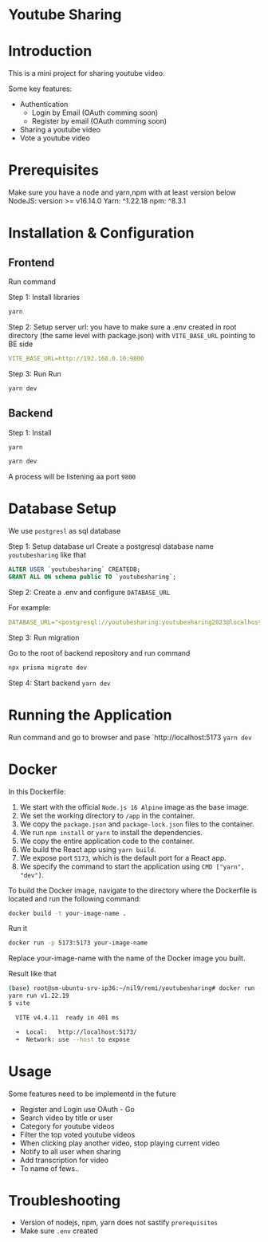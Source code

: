 # Youtube Sharing

# Introduction 
This is a mini project for sharing youtube video.

Some key features:
- Authentication
    + Login by Email (OAuth comming soon)
    + Register by email (OAuth comming soon)
- Sharing a youtube video 
- Vote a youtube video

# Prerequisites

Make sure you have a node and yarn,npm with at least version below
NodeJS: version >= v16.14.0
Yarn: ^1.22.18
npm: ^8.3.1

# Installation & Configuration

## Frontend
Run command

Step 1: Install libraries
```bash
yarn 
```


Step 2: Setup server url: you have to make sure a .env created in root directory (the same level with package.json)
with `VITE_BASE_URL` pointing to BE side

```yaml
VITE_BASE_URL=http://192.168.0.10:9800
```


Step 3: Run 
Run 
```bash 
yarn dev
```

## Backend 
Step 1: Install 
```bash
yarn 
```

```bash
yarn dev 
```
A process will be listening aa port `9800`

# Database Setup

We use `postgresl` as sql database 

Step 1: Setup database url 
Create a postgresql database name `youtubesharing` like that


```sql
ALTER USER `youtubesharing` CREATEDB;
GRANT ALL ON schema public TO `youtubesharing`; 
```  

Step 2:  Create a .env and configure `DATABASE_URL` 

For example:
```yaml
DATABASE_URL="<postgresql://youtubesharing:youtubesharing2023@localhost:5432/youtubesharing>"
```

Step 3: Run migration

Go to the root of backend repository and run command 
```bash
npx prisma migrate dev
```

Step 4: Start backend 
```yarn dev```

# Running the Application
Run command and go to browser and pase `http://localhost:5173
```yarn dev```


# Docker 
In this Dockerfile:
1. We start with the official `Node.js 16 Alpine` image as the base image.
2. We set the working directory to `/app` in the container.
3. We copy the `package.json` and `package-lock.json` files to the container.
4. We run `npm install` or `yarn` to install the dependencies.
5. We copy the entire application code to the container.
6. We build the React app using `yarn build`.
7. We expose port `5173`, which is the default port for a React app.
8. We specify the command to start the application using `CMD ["yarn", "dev"]`.

To build the Docker image, navigate to the directory where the Dockerfile is located and run the following command:
```bash
docker build -t your-image-name .
```

Run it
```bash
docker run -p 5173:5173 your-image-name
```
Replace your-image-name with the name of the Docker image you built.

Result like that
```bash
(base) root@sm-ubuntu-srv-ip36:~/nil9/remi/youtubesharing# docker run -p 5173:5173 youtubesharing:latest
yarn run v1.22.19
$ vite

  VITE v4.4.11  ready in 401 ms

  ➜  Local:   http://localhost:5173/
  ➜  Network: use --host to expose
```
# Usage
Some features need to be implementd in the future
- Register and Login use OAuth - Go
- Search video by title or user
- Category for youtube videos
- Filter the top voted youtube videos
- When clicking play another video, stop playing current video
- Notify to all user when sharing
- Add transcription for video
- To name of fews..

# Troubleshooting

- Version of nodejs, npm, yarn does not sastify `prerequisites`
- Make sure `.env` created 